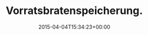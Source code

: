 ---
retweeted: false
source: <a href="http://mvilla.it/fenix" rel="nofollow">Fenix for Android</a>
entities:
  user_mentions: []
  urls: []
  symbols: []
  media:
  - expanded_url: https://twitter.com/bascht/status/584378487852634113/photo/1
    indices:
    - '26'
    - '48'
    url: http://t.co/7UZTjSrf06
    media_url: http://pbs.twimg.com/media/CBwhIy5WgAAvPha.jpg
    id_str: '584378486636314624'
    id: '584378486636314624'
    media_url_https: https://pbs.twimg.com/media/CBwhIy5WgAAvPha.jpg
    sizes:
      large:
        w: '760'
        h: '1344'
        resize: fit
      small:
        w: '385'
        h: '680'
        resize: fit
      medium:
        w: '679'
        h: '1200'
        resize: fit
      thumb:
        w: '150'
        h: '150'
        resize: crop
    type: photo
    display_url: pic.twitter.com/7UZTjSrf06
  hashtags: []
display_text_range:
- '0'
- '48'
favorite_count: '13'
id_str: '584378487852634113'
truncated: false
retweet_count: '1'
id: '584378487852634113'
possibly_sensitive: false
created_at: Sat Apr 04 15:34:23 +0000 2015
favorited: false
full_text: Vorratsbratenspeicherung.
lang: de
extended_entities:
  media:
  - expanded_url: https://twitter.com/bascht/status/584378487852634113/photo/1
    indices:
    - '26'
    - '48'
    url: http://t.co/7UZTjSrf06
    media_url: http://pbs.twimg.com/media/CBwhIy5WgAAvPha.jpg
    id_str: '584378486636314624'
    id: '584378486636314624'
    media_url_https: https://pbs.twimg.com/media/CBwhIy5WgAAvPha.jpg
    sizes:
      large:
        w: '760'
        h: '1344'
        resize: fit
      small:
        w: '385'
        h: '680'
        resize: fit
      medium:
        w: '679'
        h: '1200'
        resize: fit
      thumb:
        w: '150'
        h: '150'
        resize: crop
    type: photo
    display_url: pic.twitter.com/7UZTjSrf06
tags:
- pesos:twitter
date: '2015-04-04T15:34:23+00:00'
src: https://twitter.com/bascht/status/584378487852634113
original_url: https://twitter.com/bascht/status/584378487852634113
type: twitter_tweet
media_url: https://img.bascht.com/twitter/pbs.twimg.com/media/CBwhIy5WgAAvPha.jpg
text: Vorratsbratenspeicherung.
title: Vorratsbratenspeicherung.

---
